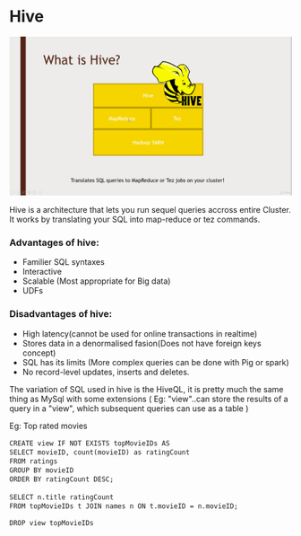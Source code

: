 # Hive
![Hive image](../media/hive.png)

Hive is a architecture that lets you run sequel queries accross entire Cluster. It works by translating your SQL into map-reduce or tez commands.

### Advantages of hive:
- Familier SQL syntaxes
- Interactive
- Scalable (Most appropriate for Big data)
- UDFs

### Disadvantages of hive:
- High latency(cannot be used for online transactions in realtime)
- Stores data in a denormalised fasion(Does not have foreign keys concept)
- SQL has its limits (More complex queries can be done with Pig or spark)
- No record-level updates, inserts and deletes.

The variation of SQL used in hive is the HiveQL, it is pretty much the same thing as MySql with some extensions ( Eg: "view"..can store the results of a query in a "view", which subsequent queries can use as a table )


Eg: Top rated movies
```
CREATE view IF NOT EXISTS topMovieIDs AS
SELECT movieID, count(movieID) as ratingCount
FROM ratings
GROUP BY movieID
ORDER BY ratingCount DESC;

SELECT n.title ratingCount
FROM topMovieIDs t JOIN names n ON t.movieID = n.movieID;
```
```
DROP view topMovieIDs
```